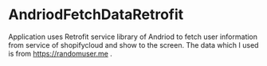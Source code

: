 # AndriodFetchDataRetrofit
Application uses Retrofit service library of Andriod to fetch user information from service of shopifycloud and show to the screen. The data which I used is from https://randomuser.me . 

